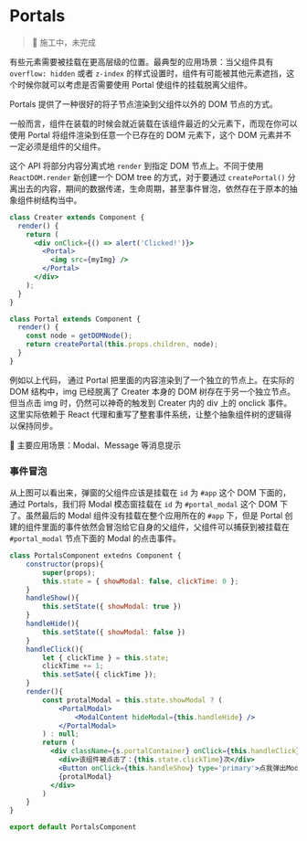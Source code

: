 # Portals

> 🚧 施工中，未完成

有些元素需要被挂载在更高层级的位置。最典型的应用场景：当父组件具有 `overflow: hidden` 或者 `z-index` 的样式设置时，组件有可能被其他元素遮挡，这个时候你就可以考虑是否需要使用 Portal 使组件的挂载脱离父组件。

Portals 提供了一种很好的将子节点渲染到父组件以外的 DOM 节点的方式。

一般而言，组件在装载的时候会就近装载在该组件最近的父元素下，而现在你可以使用 Portal 将组件渲染到任意一个已存在的 DOM 元素下，这个 DOM 元素并不一定必须是组件的父组件。

这个 API 将部分内容分离式地 `render` 到指定 DOM 节点上。不同于使用 `ReactDOM.render` 新创建一个 DOM tree 的方式，对于要通过 `createPortal()` 分离出去的内容，期间的数据传递，生命周期，甚至事件冒泡，依然存在于原本的抽象组件树结构当中。

```jsx
class Creater extends Component {
  render() {
    return (
      <div onClick={() => alert('Clicked!')}>
        <Portal>
          <img src={myImg} />
        </Portal>
      </div>
    );
  }
}

class Portal extends Component {
  render() {
    const node = getDOMNode();
    return createPortal(this.props.children, node);
  }
}
```

例如以上代码， 通过 Portal 把里面的内容渲染到了一个独立的节点上。在实际的 DOM 结构中，img 已经脱离了 Creater 本身的 DOM 树存在于另一个独立节点。但当点击 img 时，仍然可以神奇的触发到 Creater 内的 div 上的 onclick 事件。这里实际依赖于 React 代理和重写了整套事件系统，让整个抽象组件树的逻辑得以保持同步。

🎉 主要应用场景：Modal、Message 等消息提示

### 事件冒泡

从上图可以看出来，弹窗的父组件应该是挂载在 `id` 为 `#app` 这个 DOM 下面的，通过 Portals，我们将 Modal 模态窗挂载在 `id` 为 `#portal_modal` 这个 DOM 下了。虽然最后的 Modal 组件没有挂载在整个应用所在的 `#app` 下，但是 Portal 创建的组件里面的事件依然会冒泡给它自身的父组件，父组件可以捕获到被挂载在 `#portal_modal` 节点下面的 Modal 的点击事件。

```jsx
class PortalsComponent extedns Component {
    constructor(props){
        super(props);
        this.state = { showModal: false, clickTime: 0 };
    }
    handleShow(){
        this.setState({ showModal: true })
    }
    handleHide(){
        this.setState({ showModal: false })
    }
    handleClick(){
        let { clickTime } = this.state;
        clickTime += 1;
        this.setSate({ clickTime });
    }
    render(){
        const protalModal = this.state.showModal ? (
        	<PortalModal>
            	<ModalContent hideModal={this.handleHide} />
            </PortalModal>
        ) : null;
        return (
          <div className={s.portalContainer} onClick={this.handleClick}>
            <div>该组件被点击了：{this.state.clickTime}次</div>
            <Button onClick={this.handleShow} type='primary'>点我弹出Modal</Button>
            {protalModal}
          </div>
        )
    }
}

export default PortalsComponent
```
